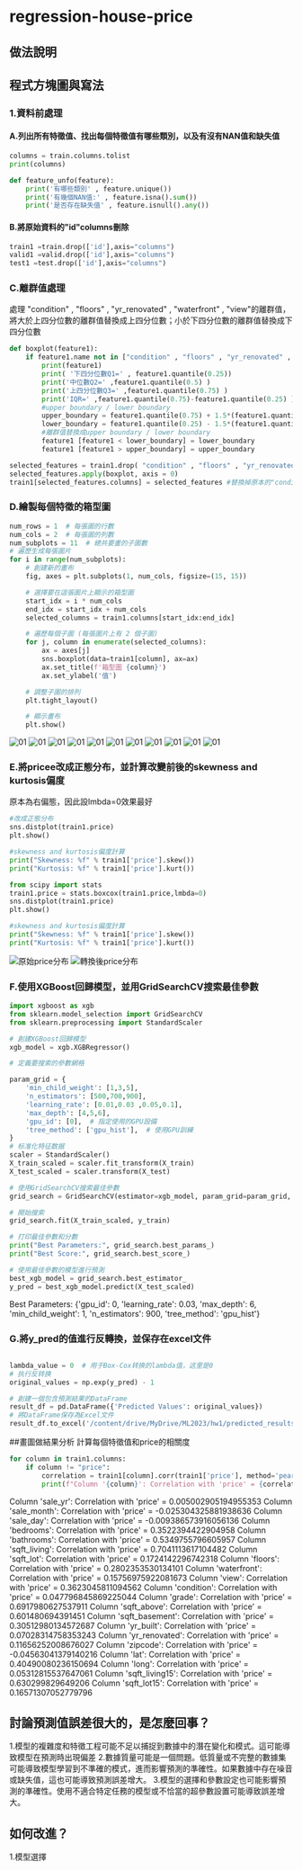# regression-house-price

## 做法說明



## 程式方塊圖與寫法
### 1.資料前處理

#### A.列出所有特徵值、找出每個特徵值有哪些類別，以及有沒有NAN值和缺失值
```python
columns = train.columns.tolist
print(columns)
```
```python
def feature_unfo(feature):
    print('有哪些類別' , feature.unique())
    print('有幾個NAN值:' , feature.isna().sum())
    print('是否存在缺失值' , feature.isnull().any())
```
#### B.將原始資料的"id"columns刪除
```python
train1 =train.drop(['id'],axis="columns")
valid1 =valid.drop(['id'],axis="columns")
test1 =test.drop(['id'],axis="columns")
```

### C.離群值處理
處理 "condition" , "floors" , "yr_renovated" , "waterfront" , "view"的離群值，將大於上四分位數的離群值替換成上四分位數；小於下四分位數的離群值替換成下四分位數

```python
def boxplot(feature1):
    if feature1.name not in ["condition" , "floors" , "yr_renovated" , "waterfront" , "view"]:
        print(feature1)
        print( '下四分位數Q1=' , feature1.quantile(0.25))
        print('中位數Q2=' ,feature1.quantile(0.5) )
        print('上四分位數Q3=' ,feature1.quantile(0.75) )
        print('IQR=' ,feature1.quantile(0.75)-feature1.quantile(0.25) )
        #upper boundary / lower boundary
        upper_boundary = feature1.quantile(0.75) + 1.5*(feature1.quantile(0.75)-feature1.quantile(0.25))
        lower_boundary = feature1.quantile(0.25) - 1.5*(feature1.quantile(0.75)-feature1.quantile(0.25))
        #離群值替換成upper boundary / lower boundary
        feature1 [feature1 < lower_boundary] = lower_boundary
        feature1 [feature1 > upper_boundary] = upper_boundary

selected_features = train1.drop( "condition" , "floors" , "yr_renovated" , "waterfront" , "view"], axis=1)
selected_features.apply(boxplot, axis = 0)
train1[selected_features.columns] = selected_features #替換掉原本的"condition" , "floors" , "yr_renovated" , "waterfront" , "view"
```
### D.繪製每個特徵的箱型圖

```python
num_rows = 1  # 每張圖的行數
num_cols = 2  # 每張圖的列數
num_subplots = 11  # 總共要畫的子圖數
# 遍歷生成每張圖片
for i in range(num_subplots):
    # 創建新的畫布
    fig, axes = plt.subplots(1, num_cols, figsize=(15, 15))

    # 選擇要在這張圖片上顯示的箱型圖
    start_idx = i * num_cols
    end_idx = start_idx + num_cols
    selected_columns = train1.columns[start_idx:end_idx]

    # 遍歷每個子圖 (每張圖片上有 2 個子圖)
    for j, column in enumerate(selected_columns):
        ax = axes[j]
        sns.boxplot(data=train1[column], ax=ax)
        ax.set_title(f'箱型圖 {column}')
        ax.set_ylabel('值')

    # 調整子圖的排列
    plt.tight_layout()

    # 顯示畫布
    plt.show()
```
![01](diagrams/01.png)
![01](diagrams/02.png)
![01](diagrams/03.png)
![01](diagrams/04.png)
![01](diagrams/05.png)
![01](diagrams/06.png)
![01](diagrams/07.png)
![01](diagrams/08.png)
![01](diagrams/09.png)
![01](diagrams/10.png)
![01](diagrams/11.png)

### E.將pricee改成正態分布，並計算改變前後的skewness and kurtosis偏度
原本為右偏態，因此設lmbda=0效果最好

```python
#改成正態分布
sns.distplot(train1.price)
plt.show()

#skewness and kurtosis偏度計算
print("Skewness: %f" % train1['price'].skew())
print("Kurtosis: %f" % train1['price'].kurt())

from scipy import stats
train1.price = stats.boxcox(train1.price,lmbda=0)
sns.distplot(train1.price)
plt.show()

#skewness and kurtosis偏度計算
print("Skewness: %f" % train1['price'].skew())
print("Kurtosis: %f" % train1['price'].kurt())
```
![原始price分布](diagrams/12.png)
![轉換後price分布](diagrams/13.png)


### F.使用XGBoost回歸模型，並用GridSearchCV搜索最佳參數
```python
import xgboost as xgb
from sklearn.model_selection import GridSearchCV
from sklearn.preprocessing import StandardScaler

# 創建XGBoost回歸模型
xgb_model = xgb.XGBRegressor()

# 定義要搜索的參數網格

param_grid = {
    'min_child_weight': [1,3,5],
    'n_estimators': [500,700,900],
    'learning_rate': [0.01,0.03 ,0.05,0.1],
    'max_depth': [4,5,6],
    'gpu_id': [0],  # 指定使用的GPU設備
    'tree_method': ['gpu_hist'],  # 使用GPU訓練
}
# 标准化特征数据
scaler = StandardScaler()
X_train_scaled = scaler.fit_transform(X_train)
X_test_scaled = scaler.transform(X_test)

# 使用GridSearchCV搜索最佳參數
grid_search = GridSearchCV(estimator=xgb_model, param_grid=param_grid, cv=5, n_jobs=-1)

# 開始搜索
grid_search.fit(X_train_scaled, y_train)

# 打印最佳參數和分數
print("Best Parameters:", grid_search.best_params_)
print("Best Score:", grid_search.best_score_)

# 使用最佳參數的模型進行預測
best_xgb_model = grid_search.best_estimator_
y_pred = best_xgb_model.predict(X_test_scaled)
```
Best Parameters: {'gpu_id': 0, 'learning_rate': 0.03, 'max_depth': 6, 'min_child_weight': 1, 'n_estimators': 900, 'tree_method': 'gpu_hist'}

### G.將y_pred的值進行反轉換，並保存在excel文件
```python

lambda_value = 0  # 用于Box-Cox转换的lambda值，这里是0
# 执行反转换
original_values = np.exp(y_pred) - 1 

# 創建一個包含預測結果的DataFrame
result_df = pd.DataFrame({'Predicted Values': original_values})
# 將DataFrame保存為Excel文件
result_df.to_excel('/content/drive/MyDrive/ML2023/hw1/predicted_results.xlsx', index=False)
```



##畫圖做結果分析
計算每個特徵值和price的相關度

```python
for column in train1.columns:
    if column != "price":
        correlation = train1[column].corr(train1['price'], method='pearson')
        print(f"Column '{column}': Correlation with 'price' = {correlation}")
```
Column 'sale_yr': Correlation with 'price' = 0.005002905194955353
Column 'sale_month': Correlation with 'price' = -0.025304325881938636
Column 'sale_day': Correlation with 'price' = -0.009386573916056136
Column 'bedrooms': Correlation with 'price' = 0.3522394422904958
Column 'bathrooms': Correlation with 'price' = 0.5349755796605957
Column 'sqft_living': Correlation with 'price' = 0.7041113617104482
Column 'sqft_lot': Correlation with 'price' = 0.1724142296742318
Column 'floors': Correlation with 'price' = 0.2802353530134101
Column 'waterfront': Correlation with 'price' = 0.15756975922081673
Column 'view': Correlation with 'price' = 0.3623045811094562
Column 'condition': Correlation with 'price' = 0.047796845869225044
Column 'grade': Correlation with 'price' = 0.6917980627537911
Column 'sqft_above': Correlation with 'price' = 0.601480694391451
Column 'sqft_basement': Correlation with 'price' = 0.30512980134572687
Column 'yr_built': Correlation with 'price' = 0.07028314758353243
Column 'yr_renovated': Correlation with 'price' = 0.11656252008676027
Column 'zipcode': Correlation with 'price' = -0.04563041379140216
Column 'lat': Correlation with 'price' = 0.40490080236150694
Column 'long': Correlation with 'price' = 0.05312815537647061
Column 'sqft_living15': Correlation with 'price' = 0.630299829649206
Column 'sqft_lot15': Correlation with 'price' = 0.16571307052779796


## 討論預測值誤差很大的，是怎麼回事？
1.模型的複雜度和特徵工程可能不足以捕捉到數據中的潛在變化和模式。這可能導致模型在預測時出現偏差
2.數據質量可能是一個問題。低質量或不完整的數據集可能導致模型學習到不準確的模式，進而影響預測的準確性。如果數據中存在噪音或缺失值，這也可能導致預測誤差增大。
3.模型的選擇和參數設定也可能影響預測的準確性。使用不適合特定任務的模型或不恰當的超參數設置可能導致誤差增大。


## 如何改進？
1.模型選擇





